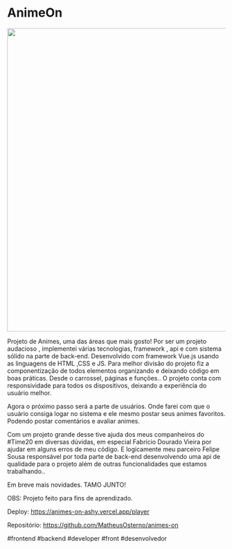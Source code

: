 # AnimeOn

<div align="center">
  <img src="https://media-exp1.licdn.com/dms/image/C4D22AQH5vp2dVN16IA/feedshare-shrink_800/0/1669196206967?e=1672272000&v=beta&t=Dun0sBg7MhVAr1FkXayorcsufs2XvLhmcUwGdZ99B90" width="700px">
</div>


Projeto de Animes, uma das áreas que mais gosto!
Por ser um projeto audacioso , implementei várias tecnologias, framework , api e com sistema sólido na parte de back-end. Desenvolvido com framework Vue.js usando as linguagens de HTML ,CSS e JS. Para melhor divisão do projeto fiz a componentização de todos elementos organizando e deixando código em boas práticas. Desde o carrossel, páginas e funções.. O projeto conta com responsividade para todos os dispositivos, deixando a experiência do usuário melhor.
 
Agora o próximo passo será a parte de usuários. Onde farei com que o usuário consiga logar no sistema e ele mesmo postar seus animes favoritos. Podendo postar comentários e avaliar animes.
 
Com um projeto grande desse tive ajuda dos meus companheiros do #Time20 em diversas dúvidas, em especial Fabrício Dourado Vieira por ajudar em alguns erros de meu código. E logicamente meu parceiro Felipe Sousa responsável por toda parte de back-end desenvolvendo uma api de qualidade para o projeto além de outras funcionalidades que estamos trabalhando..
 
Em breve mais novidades.
TAMO JUNTO!
 
OBS: Projeto feito para fins de aprendizado.
 
Deploy:
https://animes-on-ashy.vercel.app/player
 
Repositório:
https://github.com/MatheusOsterno/animes-on
 
#frontend #backend #developer #front #desenvolvedor
 


